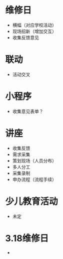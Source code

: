 # 维修日

- 横幅（对应学校活动）
- 现场招新（增加交互）
- 收集反馈意见

# 联动

- 活动交叉

# 小程序

- 收集意见表单？

# 讲座

- 收集反馈
- 需求采集
- 策划现场（人员分布）
- 多人分工
- 采集录制
- 申办流程（流程手续）

# 少儿教育活动

- 未定

# 3.18维修日

-
